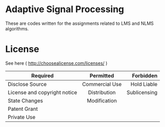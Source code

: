 Adaptive Signal Processing
=========

These are codes written for the assignments related to LMS and NLMS algorithms.

License  
=======
See here ( http://choosealicense.com/licenses/ )


| Required     | Permitted           | Forbidden  |
| ------------- |:-------------:| -----:|
 Disclose  Source | Commercial Use | Hold Liable
 License and copyright notice | Distribution |  Sublicensing
 State Changes |Modification | 
 | Patent Grant |
 |Private Use|
   
  
